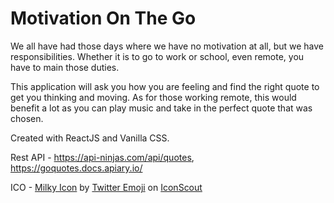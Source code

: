 # Motivation On The Go
We all have had those days where we have no motivation at all, but we have
responsibilities. Whether it is to go to work or school, even remote, you have 
to main those duties.

This application will ask you how you are feeling and find the right quote to
get you thinking and moving. As for those working remote, this would benefit 
a lot as you can play music and take in the perfect quote that was chosen.

Created with ReactJS and Vanilla CSS.

Rest API - https://api-ninjas.com/api/quotes, https://goquotes.docs.apiary.io/

ICO - <a href="https://iconscout.com/icons/milky" target="_blank">Milky Icon</a> by <a href="https://iconscout.com/contributors/twitter-inc">Twitter Emoji</a> on <a href="https://iconscout.com">IconScout</a>

